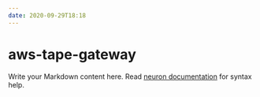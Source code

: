 ```yaml
---
date: 2020-09-29T18:18
---
```


# aws-tape-gateway

Write your Markdown content here. Read [neuron documentation](https://neuron.zettel.page/2011404.html) for syntax help.


